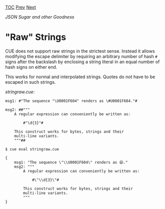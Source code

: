 [TOC](Readme.md) [Prev](stringlit.md) [Next](bytes.md)

_JSON Sugar and other Goodness_

# "Raw" Strings

CUE does not support raw strings in the strictest sense.
Instead it allows modifying the escape delimiter by requiring
an arbitrary number of hash `#` signs after the backslash by
enclosing a string literal in an equal number of hash signs on either end.

This works for normal and interpolated strings.
Quotes do not have to be escaped in such strings.

<!-- CUE editor -->
_stringraw.cue:_
```
msg1: #"The sequence "\U0001F604" renders as \#U0001F604."#

msg2: ##"""
    A regular expression can conveniently be written as:

        #"\d{3}"#

    This construct works for bytes, strings and their
    multi-line variants.
    """##
```

<!-- JSON result -->
`$ cue eval stringraw.cue`
```
{
    msg1: "The sequence \"\\U0001F604\" renders as 😄."
    msg2: """
        A regular expression can conveniently be written as:
        
            #\"\\d{3}\"#
        
        This construct works for bytes, strings and their
        multi-line variants.
        """
}
```
